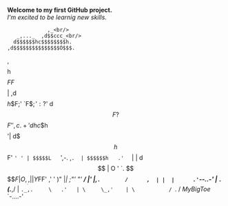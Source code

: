 **Welcome to my first GitHub project.**<br/>
_I'm excited to be learnig new skills._

                 ,_<br/>
       _,..._  ,d$$ccc_<br/>
      d$$$$$$hc$$$$$$$$h.
    ,d$$$$$$$$$$$$$$$O$$$.
   ,$$$$h$$$$$FF$$$$$$$$$|
  ,d$$$$$h$$F;' `F$$;':?$'
  d$$F?$$$F'      ',c. +'
 d$$h     c$$h    $$$$'|
d$$$h    $$F'     `' ' |
$$$$$L   `',-.    ,`.  |
$$$$$$h   .'  `      | |
d$$$$$$   |        O ' `.
 $$$$$F   | O  , __. , | |
  Y$FF'      ,' '  )"  |_|
  ;"'      "'   __/    |'
 |,`.        /      ,  |
 |  |      .'`--..-'   |
 `. `       (.___,/    |
   `._,.     \   .'   |
        \     \_,'    |
         \           /
          `.        /
*MyBigToe*  `-....-'













